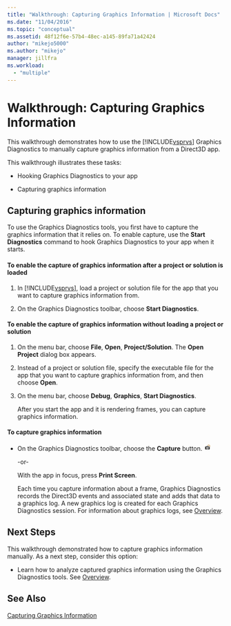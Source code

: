 ```yaml
---
title: "Walkthrough: Capturing Graphics Information | Microsoft Docs"
ms.date: "11/04/2016"
ms.topic: "conceptual"
ms.assetid: 48f12f6e-57b4-48ec-a145-89fa71a42424
author: "mikejo5000"
ms.author: "mikejo"
manager: jillfra
ms.workload: 
  - "multiple"
---
```

# Walkthrough: Capturing Graphics Information
This walkthrough demonstrates how to use the [!INCLUDE[vsprvs](../../code-quality/includes/vsprvs_md.md)] Graphics Diagnostics to manually capture graphics information from a Direct3D app.  
  
 This walkthrough illustrates these tasks:  
  
-   Hooking Graphics Diagnostics to your app  
  
-   Capturing graphics information  
  
## Capturing graphics information  
 To use the Graphics Diagnostics tools, you first have to capture the graphics information that it relies on. To enable capture, use the **Start Diagnostics** command to hook Graphics Diagnostics to your app when it starts.  
  
#### To enable the capture of graphics information after a project or solution is loaded  
  
1. In [!INCLUDE[vsprvs](../../code-quality/includes/vsprvs_md.md)], load a project or solution file for the app that you want to capture graphics information from.  
  
2. On the Graphics Diagnostics toolbar, choose **Start Diagnostics**.  
  
#### To enable the capture of graphics information without loading a project or solution  
  
1. On the menu bar, choose **File**, **Open**, **Project/Solution**. The **Open Project** dialog box appears.  
  
2. Instead of a project or solution file, specify the executable file for the app that you want to capture graphics information from, and then choose **Open**.  
  
3. On the menu bar, choose **Debug**, **Graphics**, **Start Diagnostics**.  
  
   After you start the app and it is rendering frames, you can capture graphics information.  
  
#### To capture graphics information  
  
- On the Graphics Diagnostics toolbar, choose the **Capture** button. ![Graphics capture button icon](media/debuggingdirectxgraphics.png "DebuggingDirectXGraphics")  
  
   -or-  
  
   With the app in focus, press **Print Screen**.  
  
  Each time you capture information about a frame, Graphics Diagnostics records the Direct3D events and associated state and adds that data to a graphics log. A new graphics log is created for each Graphics Diagnostics session. For information about graphics logs, see [Overview](overview-of-visual-studio-graphics-diagnostics.md).  
  
## Next Steps  
 This walkthrough demonstrated how to capture graphics information manually. As a next step, consider this option:  
  
-   Learn how to analyze captured graphics information using the Graphics Diagnostics tools. See [Overview](overview-of-visual-studio-graphics-diagnostics.md).  
  
## See Also  
 [Capturing Graphics Information](capturing-graphics-information.md)